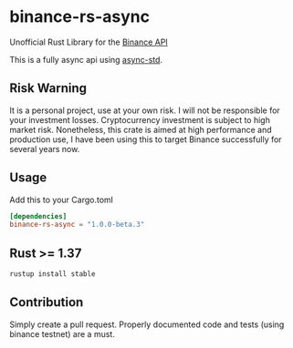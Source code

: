 # binance-rs-async

Unofficial Rust Library for the [Binance API](https://github.com/binance-exchange/binance-official-api-docs)

This is a fully async api using [async-std](https://docs.rs/async-std/1.5.0/async_std/).
 
##

## Risk Warning

It is a personal project, use at your own risk. I will not be responsible for your investment losses.
Cryptocurrency investment is subject to high market risk.
Nonetheless, this crate is aimed at high performance and production use, I have been using this to target Binance successfully for several years now.

## Usage

Add this to your Cargo.toml

```toml
[dependencies]
binance-rs-async = "1.0.0-beta.3"
```

## Rust >= 1.37

```rust
rustup install stable
```

## Contribution

Simply create a pull request. 
Properly documented code and tests (using binance testnet) are a must.
